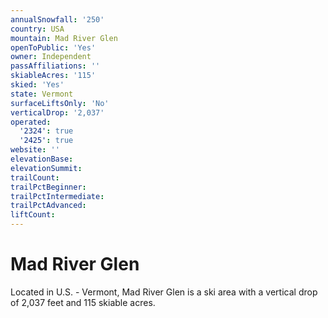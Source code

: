 ```yaml
---
annualSnowfall: '250'
country: USA
mountain: Mad River Glen
openToPublic: 'Yes'
owner: Independent
passAffiliations: ''
skiableAcres: '115'
skied: 'Yes'
state: Vermont
surfaceLiftsOnly: 'No'
verticalDrop: '2,037'
operated:
  '2324': true
  '2425': true
website: ''
elevationBase:
elevationSummit:
trailCount:
trailPctBeginner:
trailPctIntermediate:
trailPctAdvanced:
liftCount:
---
```



# Mad River Glen

Located in U.S. - Vermont, Mad River Glen is a ski area with a vertical drop of 2,037 feet and 115 skiable acres.
